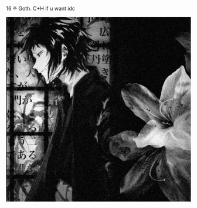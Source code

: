 16 ⛧ Goth. C+H if u want idc


![image](https://github.com/kittipawz/kittipawz/blob/5a47d97b1b61a2371868557e5ba74544525a4e82/2e5c6eb8d425ed62eb31a21b2b3527c0.jpg) 
